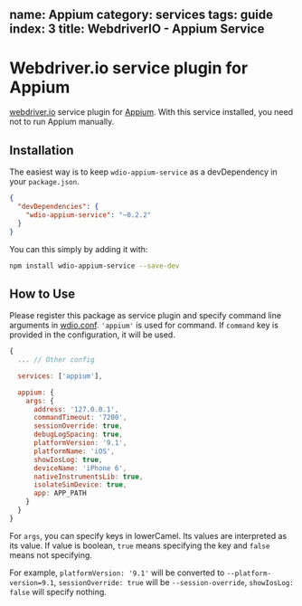 name: Appium
category: services
tags: guide
index: 3
title: WebdriverIO - Appium Service
---

Webdriver.io service plugin for Appium
======================================

[webdriver.io](http://webdriver.io/) service plugin for [Appium](http://appium.io/).  With this service installed, you need not to run Appium manually.

## Installation

The easiest way is to keep `wdio-appium-service` as a devDependency in your `package.json`.

```json
{
  "devDependencies": {
    "wdio-appium-service": "~0.2.2"
  }
}
```

You can this simply by adding it with:

```bash
npm install wdio-appium-service --save-dev
```

## How to Use

Please register this package as service plugin and specify command line arguments in [wdio.conf](http://webdriver.io/guide/getstarted/configuration.html).  `'appium'` is used for command.  If `command` key is provided in the configuration, it will be used.

```javascript
{
  ... // Other config

  services: ['appium'],

  appium: {
    args: {
      address: '127.0.0.1',
      commandTimeout: '7200',
      sessionOverride: true,
      debugLogSpacing: true,
      platformVersion: '9.1',
      platformName: 'iOS',
      showIosLog: true,
      deviceName: 'iPhone 6',
      nativeInstrumentsLib: true,
      isolateSimDevice: true,
      app: APP_PATH
    }
  }
}
```

For `args`, you can specify keys in lowerCamel.  Its values are interpreted as its value.  If value is boolean, `true` means specifying the key and `false` means not specifying.

For example, `platformVersion: '9.1'` will be converted to `--platform-version=9.1`, `sessionOverride: true` will be `--session-override`, `showIosLog: false` will specify nothing.
